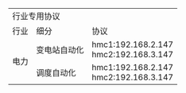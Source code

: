 <table>
	<tr>
		<td colspan="3">行业专用协议</td>
	</tr>
	<tr>
		<td>行业</td>
		<td>细分</td>
		<td>协议</td>
	</tr>
	<tr>
		<td rowspan="2">电力</td>
		<td>变电站自动化</td>
		<td>hmc1:192.168.2.147<br>hmc2:192.168.3.147</td>
	</tr>
  <tr>
		<td>调度自动化</td>
		<td>hmc1:192.168.2.147<br>hmc2:192.168.3.147</td>
	</tr>
</table>
